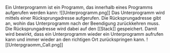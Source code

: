 Ein Unterprogramm ist ein Programm, das innerhalb eines Programms aufgerufen werden kann:
![[Unterprogramm.png]]
Das Unterprogramm wird mittels einer Rücksprungadresse aufgerufen.
Die Rücksprungadresse gibt an, wohin das Unterprogramm nach der Beendigung zurückkehren muss.
Die Rücksprungadresse wird dabei auf den [[Stack]] gespeichert. Damit wird bewirkt, dass ein Unterprogramm wieder ein Unterprogramm aufrufen kann und immer wieder an den richtigen Ort zurückspringen kann.
![[Unterpgraomm_Call.png]]